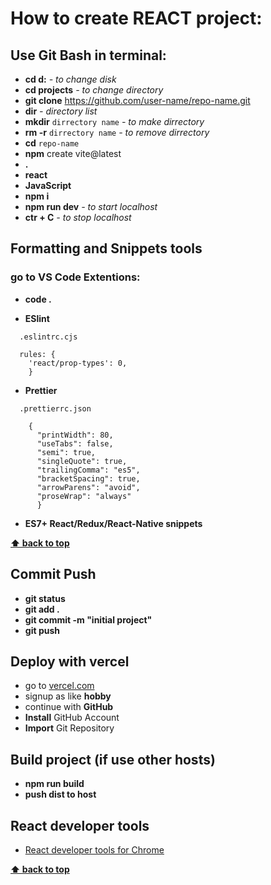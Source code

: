 # How to create REACT project:

## Use Git Bash in terminal:

- **cd d:** _- to change disk_
- **cd projects** _- to change directory_
- **git clone** https://github.com/user-name/repo-name.git
- **dir** _- directory list_
- **mkdir** `dirrectory name` _- to make dirrectory_
- **rm -r** `dirrectory name` _- to remove dirrectory_
- **cd** `repo-name`
- **npm** create vite@latest
- **.**
- **react**
- **JavaScript**
- **npm i**
- **npm run dev** _- to start localhost_
- **ctr + C** _- to stop localhost_

## Formatting and Snippets tools

### go to VS Code Extentions:

- **code .**

- **ESlint**

```
  .eslintrc.cjs
```

```
  rules: {
    'react/prop-types': 0,
    }
```

- **Prettier**

```
  .prettierrc.json
```

```
    {
      "printWidth": 80,
      "useTabs": false,
      "semi": true,
      "singleQuote": true,
      "trailingComma": "es5",
      "bracketSpacing": true,
      "arrowParens": "avoid",
      "proseWrap": "always"
      }
```

- **ES7+ React/Redux/React-Native snippets**

**[⬆ back to top](#how-to-create-react-project)**

## Commit Push

- **git status**
- **git add .**
- **git commit -m "initial project"**
- **git push**

## Deploy with vercel

- go to [vercel.com](https://vercel.com/signup)
- signup as like **hobby**
- continue with **GitHub**
- **Install** GitHub Account
- **Import** Git Repository

## Build project (if use other hosts)

- **npm run build**
- **push dist to host**

## React developer tools

- [React developer tools for Chrome](https://chromewebstore.google.com/detail/react-developer-tools/fmkadmapgofadopljbjfkapdkoienihi?utm_source=ext_app_menu)

**[⬆ back to top](#how-to-create-react-project)**
